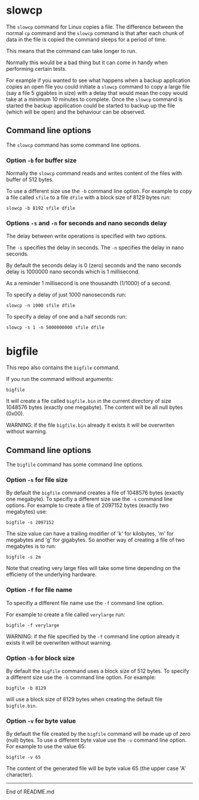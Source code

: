 # slowcp

The `slowcp` command for Linux copies a file. The difference between the normal `cp` command and
the `slowcp` command is that after each chunk of data in the file is copied the command
sleeps for a period of time.

This means that the command can take longer to run.

Normally this would be a bad thing but it can come in handy when performing certain tests.

For example if you wanted to see what happens when a backup application copies an open file you could
initiate a `slowcp` command to copy a large file (say a file 5 gigabtes in size) with a delay that would
mean the copy would take at a minimum 10 minutes to complete. Once the `slowcp` command is started the
backup appilication could be started to backup up the file (which will be open) and the behaviour
can be observed.

## Command line options

The `slowcp` command has some command line options.

### Option `-b` for buffer size

Normally the `slowcp` command reads and writes content of the files with buffer of 512 bytes.

To use a different size use the `-b` command line option. For example to copy a file called
`sfile` to a file `dfile` with a block size of 8129 bytes run:

```
slowcp -b 8192 sfile dfile
```

### Options `-s` and `-n` for seconds and nano seconds delay

The delay between write operations is specified with two options.

The `-s` specifies the delay in seconds. The `-n` specifies the delay in nano seconds.

By default the seconds delay is 0 (zero) seconds and the nano seconds delay is 1000000 nano seconds which is 1 millisecond.

As a reminder 1 millisecond is one thousandth (1/1000) of a second.

To specify a delay of just 1000 nanoseconds run:

```
slowcp -n 1000 sfile dfile
```

To specify a delay of one and a half seconds run:

```
slowcp -s 1 -n 5000000000 sfile dfile
```

# bigfile

This repo also contains the `bigfile` command.

If you run the command without arguments:

```
bigfile
```

It will create a file called `bigfile.bin` in the current directory of size 1048576 bytes (exactly one megabyte). The content
will be all null bytes (0x00).

WARNING: if the file `bigfile.bin` already it exists it will be overwriten without warning.

## Command line options

The `bigfile` command has some command line options.

### Option `-s` for file size

By default the `bigfile` command creates a file of 1048576 bytes (exactly one megabyte). To specifiy a different size
use the `-s` command line options. For example to create a file of 2097152 bytes (exactly two megabytes) use:

```
bigfile -s 2097152
```

The size value can have a trailing modifier of 'k' for kilobytes, 'm' for megabytes and 'g' for gigabytes. So another way
of creating a file of two megabytes is to run:

```
bigfile -s 2m
```

Note that creating very large files will take some time depending on the efficieny of the underlying hardware.

### Option `-f` for file name

To specifiy a different file name use the `-f` command line option.

For example to create a file called `verylarge` run:

```
bigfile -f verylarge
```

WARNING: if the file specified by the `-f` command line option already it exists it will be overwriten without warning.

### Option `-b` for block size

By default the `bigfile` command uses a block size of 512 bytes. To specify a different size use the
`-b` command line option. For example:

```
bigfile -b 8129
```

will use a block size of 8129 bytes when creating the default file `bigfile.bin`.

### Option `-v` for byte value

By default the file created by the `bigfile` command will be made up of zero (null) bytes. To use a different
byte value use the `-v` command line option. For example to use the value 65:

```
bigfile -v 65
```

The content of the generated file will be byte value 65 (the upper case 'A' character).

----------------
End of README.md
